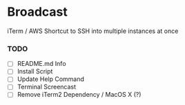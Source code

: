# Broadcast
iTerm / AWS Shortcut to SSH into multiple instances at once

### TODO

- [ ] README.md Info
- [ ] Install Script
- [ ] Update Help Command
- [ ] Terminal Screencast
- [ ] Remove iTerm2 Dependency / MacOS X (?)
